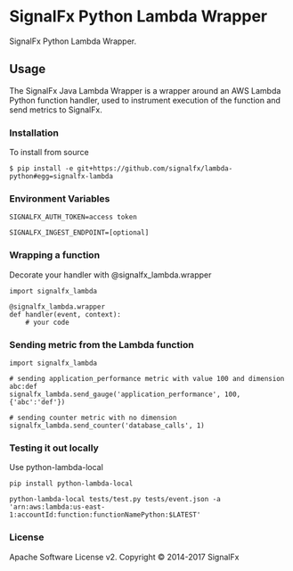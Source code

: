 # SignalFx Python Lambda Wrapper

SignalFx Python Lambda Wrapper.

## Usage

The SignalFx Java Lambda Wrapper is a wrapper around an AWS Lambda Python function handler, used to instrument execution of the function and send metrics to SignalFx.

### Installation

To install from source
```
$ pip install -e git+https://github.com/signalfx/lambda-python#egg=signalfx-lambda
```

### Environment Variables

```
SIGNALFX_AUTH_TOKEN=access token

SIGNALFX_INGEST_ENDPOINT=[optional]
```

### Wrapping a function

Decorate your handler with @signalfx_lambda.wrapper

```
import signalfx_lambda

@signalfx_lambda.wrapper
def handler(event, context):
    # your code
```

### Sending metric from the Lambda function

```
import signalfx_lambda

# sending application_performance metric with value 100 and dimension abc:def
signalfx_lambda.send_gauge('application_performance', 100, {'abc':'def'})

# sending counter metric with no dimension
signalfx_lambda.send_counter('database_calls', 1)
```

### Testing it out locally

Use python-lambda-local
```
pip install python-lambda-local
```

```
python-lambda-local tests/test.py tests/event.json -a 'arn:aws:lambda:us-east-1:accountId:function:functionNamePython:$LATEST'
```

### License

Apache Software License v2. Copyright © 2014-2017 SignalFx